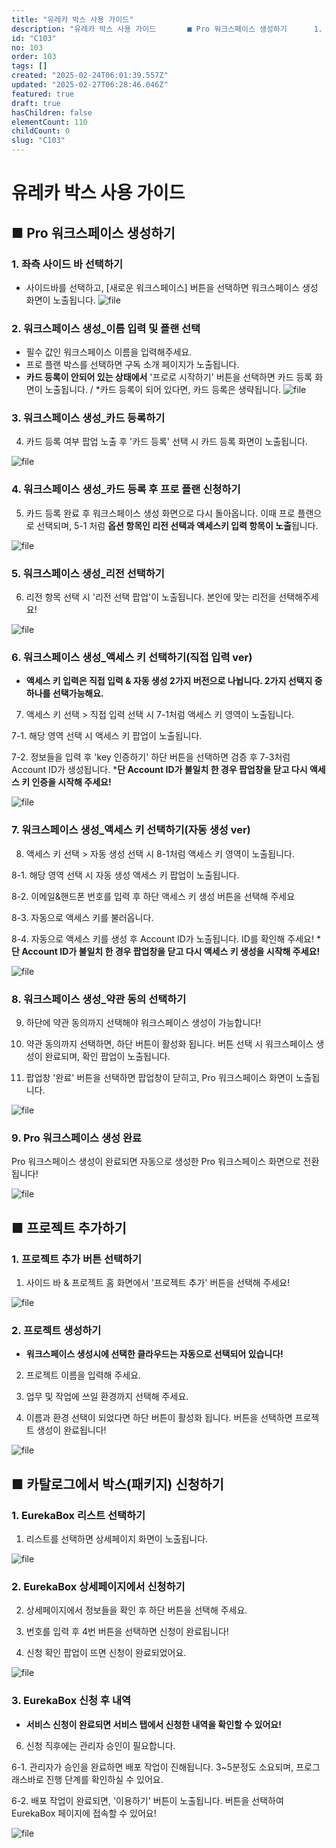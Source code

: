 ```yaml
---
title: "유레카 박스 사용 가이드"
description: "유레카 박스 사용 가이드       ■ Pro 워크스페이스 생성하기      1. 좌측 사이드 바 선택하기  - 사이드바를 선택하고, [새로운 워크스페이스] 버튼을 선택하면 워크스페이스 생성 화면이 노출됩니다. ![file](https://image.lemonclo..."
id: "C103"
no: 103
order: 103
tags: []
created: "2025-02-24T06:01:39.557Z"
updated: "2025-02-27T06:28:46.046Z"
featured: true
draft: true
hasChildren: false
elementCount: 110
childCount: 0
slug: "C103"
---
```


# 유레카 박스 사용 가이드



## ■ Pro 워크스페이스 생성하기

### 1. 좌측 사이드 바 선택하기

- 사이드바를 선택하고, [새로운 워크스페이스] 버튼을 선택하면 워크스페이스 생성 화면이 노출됩니다.
![file](/images/d85c03f368f7530e8cef862f7e801a28.jpg)



### 2. 워크스페이스 생성_이름 입력 및 플랜 선택

- 필수 값인 워크스페이스 이름을 입력해주세요.
- 프로 플랜 박스를 선택하면 구독 소개 페이지가 노출됩니다.
- **카드 등록이 안되어 있는 상태에서** '프로로 시작하기' 버튼을 선택하면 카드 등록 화면이 노출됩니다. / *카드 등록이 되어 있다면, 카드 등록은 생략됩니다.
![file](/images/f2bd95fd46ec02a8f88e088692966dde.jpg)



### 3. 워크스페이스 생성_카드 등록하기

4. 카드 등록 여부 팝업 노출 후 '카드 등록' 선택 시 카드 등록 화면이 노출됩니다.

![file](/images/4e6ddbaea0cc82675ad4f3a8c7c6d842.jpg)



### 4. 워크스페이스 생성_카드 등록 후 프로 플랜 신청하기

5. 카드 등록 완료 후 워크스페이스 생성 화면으로 다시 돌아옵니다. 이때 프로 플랜으로 선택되며, 5-1 처럼 **옵션 항목인 리전 선택과 액세스키 입력 항목이 노출**됩니다.

![file](/images/8b525ca4ee7113fcb256879f7987aa17.jpg)



### 5. 워크스페이스 생성_리전 선택하기

6. 리전 항목 선택 시 '리전 선택 팝업'이 노출됩니다. 본인에 맞는 리전을 선택해주세요!

![file](/images/f7643b8801c4f3713673aaec0dd3b33a.jpg)



### 6. 워크스페이스 생성_액세스 키 선택하기(직접 입력 ver)

- **액세스 키 입력은 직접 입력 & 자동 생성 2가지 버전으로 나뉩니다. 2가지 선택지 중 하나를 선택가능해요.**
7. 액세스 키 선택 > 직접 입력 선택 시 7-1처럼 액세스 키 영역이 노출됩니다.

7-1. 해당 영역 선택 시 액세스 키 팝업이 노출됩니다.

7-2. 정보들을 입력 후 'key 인증하기' 하단 버튼을 선택하면 검증 후 7-3처럼 Account ID가 생성됩니다. ***단 Account ID가 불일치 한 경우 팝업창을 닫고 다시 액세스 키 인증을 시작해 주세요!**

![file](/images/11902a621adc17345dc5e74396fea5d8.jpg)



### 7. 워크스페이스 생성_액세스 키 선택하기(자동 생성 ver)

8. 액세스 키 선택 > 자동 생성 선택 시 8-1처럼 액세스 키 영역이 노출됩니다.

8-1. 해당 영역 선택 시 자동 생성 액세스 키 팝업이 노출됩니다.

8-2. 이메일&핸드폰 번호를 입력 후 하단 액세스 키 생성 버튼을 선택해 주세요

8-3. 자동으로 액세스 키를 불러옵니다.

8-4. 자동으로 액세스 키를 생성 후 Account ID가 노출됩니다. ID를 확인해 주세요! ***단 Account ID가 불일치 한 경우 팝업창을 닫고 다시 액세스 키 생성을 시작해 주세요!**

![file](/images/07d7c820526d0e622768527c223f7401.jpg?width=1024)



### 8. 워크스페이스 생성_약관 동의 선택하기

9. 하단에 약관 동의까지 선택해야 워크스페이스 생성이 가능합니다!

10. 약관 동의까지 선택하면, 하단 버튼이 활성화 됩니다. 버튼 선택 시 워크스페이스 생성이 완료되며, 확인 팝업이 노출됩니다.

11. 팝업창 '완료' 버튼을 선택하면 팝업창이 닫히고, Pro 워크스페이스 화면이 노출됩니다.

![file](/images/b48f7ad1ab5db4023492ac5327381055.jpg)



### 9. Pro 워크스페이스 생성 완료

Pro 워크스페이스 생성이 완료되면 자동으로 생성한 Pro 워크스페이스 화면으로 전환됩니다! 

![file](/images/6bdc727b0591e15e882933188adb1c09.jpg)





## ■ 프로젝트 추가하기

### 1. 프로젝트 추가 버튼 선택하기

1. 사이드 바 & 프로젝트 홈 화면에서 '프로젝트 추가' 버튼을 선택해 주세요!

![file](/images/6e9a5d139b735b5fcba62cc862b273b7.jpg)



### 2. 프로젝트 생성하기 

- **워크스페이스 생성시에 선택한 클라우드는 자동으로 선택되어 있습니다!**
2. 프로젝트 이름을 입력해 주세요.

3. 업무 및 작업에 쓰일 환경까지 선택해 주세요. 

4. 이름과 환경 선택이 되었다면 하단 버튼이 활성화 됩니다. 버튼을 선택하면 프로젝트 생성이 완료됩니다!

![file](/images/f8b7f6248d571e6f7fa5b70fceace02e.jpg)



## ■ 카탈로그에서 박스(패키지) 신청하기

### 1. EurekaBox 리스트 선택하기

1. 리스트를 선택하면 상세페이지 화면이 노출됩니다.

![file](/images/17df501de9f975aa64c59e65df51f46d.jpg)



### 2. EurekaBox 상세페이지에서 신청하기

2. 상세페이지에서 정보들을 확인 후 하단 버튼을 선택해 주세요.

3. 번호를 입력 후 4번 버튼을 선택하면 신청이 완료됩니다!

5. 신청 확인 팝업이 뜨면 신청이 완료되었어요.

![file](/images/4298f5a9797a07e06e4b523fb6253f2d.jpg)



### 3. EurekaBox 신청 후 내역

- **서비스 신청이 완료되면 서비스 탭에서 신청한 내역을 확인할 수 있어요!**
6. 신청 직후에는 관리자 승인이 필요합니다.

6-1. 관리자가 승인을 완료하면 배포 작업이 진해됩니다. 3~5분정도 소요되며, 프로그래스바로 진행 단계를 확인하실 수 있어요.

6-2. 배포 작업이 완료되면, '이용하기' 버튼이 노출됩니다. 버튼을 선택하여 EurekaBox 페이지에 접속할 수 있어요!

![file](/images/163a063fed6821c61e231991812ed179.jpg)
